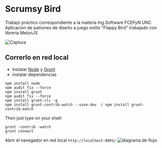 Scrumsy Bird
===========
Trabajo practico correspondiente a la materia Ing.Software FCEFyN UNC 
Aplicacion de patrones de diseño a juego estilo "Flappy Bird" trabajado con libreria MelonJS  
 



![Captura](https://github.com/mateoquaglia/scrumsy-bird/assets/117778104/d33c95d9-8cd7-483c-b069-a9a983e75870)



## Correrlo en red local

- Instalar [Node](http://nodejs.org/download/) y [Grunt](http://gruntjs.com/)
- instalar dependencias

```
npm install node
npm audit fix --force
npm install grunt
npm audit fix --force
npm install grunt-cli -g
npm install grunt-contrib-watch --save-dev  / npm install grunt-contrib-watch 

```

Then just type on your shell:

```
grunt -contrib -watch
grunt connect
```

Abrir el navegador en red local `http://localhost:8001/`
![diagrama de flujo](https://github.com/mateoquaglia/scrumsy-bird/assets/117778104/3419312f-9d27-46a8-a19c-0d91a971213f)


